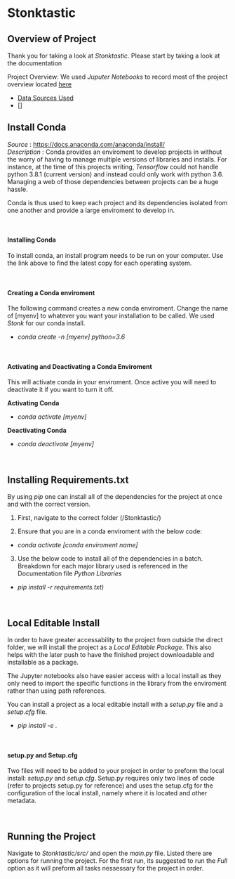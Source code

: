 # Stonktastic

## Overview of Project

Thank you for taking a look at *Stonktastic*. Please start by taking a look at the documentation

Project Overview: We used *Juputer Notebooks* to record most of the project overview located [here](https://github.com/aevear/Stonktastic/tree/main/notebooks)
- [Data Sources Used](https://github.com/aevear/Stonktastic/blob/main/notebooks/Documentation_Data_Source.ipynb)
- []

## Install Conda
*Source* : https://docs.anaconda.com/anaconda/install/
<br>
*Description* :
Conda provides an enviroment to develop projects in without the worry of having to manage multiple versions of libraries and installs. For instance, at the time of this projects writing, *Tensorflow* could not handle python 3.8.1 (current version) and instead could only work with python 3.6. Managing a web of those dependencies between projects can be a huge hassle.

Conda is thus used to keep each project and its dependencies isolated from one another and provide a large enviroment to develop in.

<br>

#### Installing Conda
To install conda, an install program needs to be run on your computer. Use the link above to find the latest copy for each operating system.

<br>

#### Creating a Conda enviroment
The following command creates a new conda enviroment. Change the name of [myenv] to whatever you want your installation to be called. We used *Stonk* for our conda install.
- *conda create -n [myenv] python=3.6*

<br>

#### Activating and Deactivating a Conda Enviroment
This will activate conda in your enviroment. Once active you will need to deactivate it if you want to turn it off.

**Activating Conda**
- *conda activate [myenv]*

**Deactivating Conda**
- *conda deactivate [myenv]*

<br>

## Installing Requirements.txt
By using *pip* one can install all of the dependencies for the project at once and with the correct version.

1. First, navigate to the correct folder (/Stonktastic/)


2. Ensure that you are in a conda enviroment with the below code:
- *conda activate [conda enviroment name]*


3. Use the below code to install all of the dependencies in a batch. Breakdown for each major library used is referenced in the Documentation file *Python Libraries*
- *pip install -r requirements.txt)*

<br>

## Local Editable Install
In order to have greater accessability to the project from outside the direct folder, we will install the project as a *Local Editable Package*. This also helps with the later push to have the finished project downloadable and installable as a package.

The Jupyter notebooks also have easier access with a local install as they only need to import the specific functions in the library from the enviroment rather than using path references.

You can install a project as a local editable install with a *setup.py* file and a *setup.cfg* file.

- *pip install -e .*

<br>

#### setup.py and Setup.cfg
Two files will need to be added to your project in order to preform the local install: *setup.py* and *setup.cfg*. Setup.py requires only two lines of code (refer to projects setup.py for reference) and uses the setup.cfg for the configuration of the local install, namely where it is located and other metadata.

<br>

## Running the Project
Navigate to *Stonktastic/src/* and open the *main.py* file. Listed there are options for running the project. For the first run, its suggested to run the *Full* option as it will preform all tasks nessessary for the project in order.
